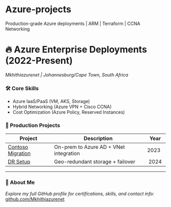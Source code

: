 # Azure-projects
Production-grade Azure deployments | ARM | Terraform | CCNA Networking 
# 🔥 Azure Enterprise Deployments (2022-Present)  
*Mkhithiazurenet | Johannesburg/Cape Town, South Africa*  

### 🛠 Core Skills  
- Azure IaaS/PaaS (VM, AKS, Storage)  
- Hybrid Networking (Azure VPN + Cisco CCNA)  
- Cost Optimization (Azure Policy, Reserved Instances)  

### 📂 Production Projects  
| Project          | Description                          | Year |  
|------------------|--------------------------------------|------|  
| [Contoso Migration](Production-Labs/contoso-migration) | On-prem to Azure AD + VNet integration | 2023 |  
| [DR Setup](Production-Labs/disaster-recovery) | Geo-redundant storage + failover     | 2024 |
---
### 🚀 About Me  
*Explore my full GitHub profile for certifications, skills, and contact info:*  
[github.com/Mkhithiazurenet](https://github.com/Mkhithiazurenet) 